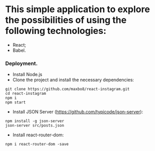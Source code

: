 #  This simple application to explore the possibilities of using the following technologies:
-  React;
-  Babel.

### Deployment.
- Install Node.js
- Clone the project and install the necessary dependencies:
```
git clone https://github.com/maxbo8/react-instagram.git
cd react-instagram
npm i
npm start
```
- Install JSON Server (https://github.com/typicode/json-server):
```
npm install -g json-server
json-server src/posts.json
```
- Install react-router-dom:
```
npm i react-router-dom -save
```
